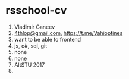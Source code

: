 # rsschool-cv

1. Vladimir Ganeev
2. 4thlop@gmail.com, https://t.me/Vahioptines
3. want to be able to frontend
4. js, c#, sql, git
5. none
6. none
7. AltSTU 2017
8. 